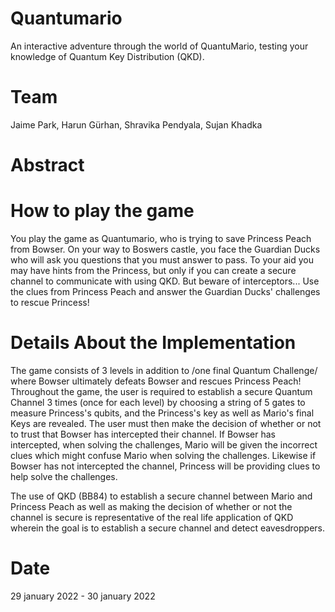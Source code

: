 # Quantumario
An interactive adventure through the world of QuantuMario, testing your knowledge of Quantum Key Distribution (QKD).

# Team
Jaime Park, Harun Gürhan, Shravika Pendyala, Sujan Khadka

# Abstract


# How to play the game
You play the game as Quantumario, who is trying to save Princess Peach from Bowser. On your way to Boswers castle, you face the Guardian Ducks who will ask you questions that you must answer to pass. To your aid you may have hints from the Princess, but only if you can create a secure channel to communicate with using QKD. But beware of interceptors...
Use the clues from Princess Peach and answer the Guardian Ducks' challenges to rescue Princess! 

# Details About the Implementation
The game consists of 3 levels in addition to /one final Quantum Challenge/ where Bowser ultimately defeats Bowser and rescues Princess Peach!
Throughout the game, the user is required to establish a secure Quantum Channel 3 times (once for each level) by choosing a string of 5 gates to measure Princess's qubits, and the Princess's key as well as Mario's final Keys are revealed. The user must then make the decision of whether or not to trust that Bowser has intercepted their channel. If Bowser has intercepted, when solving the challenges, Mario will be given the incorrect clues which might confuse Mario when solving the challenges. Likewise if Bowser has not intercepted the channel, Princess will be providing clues to help solve the challenges. 

The use of QKD (BB84) to establish a secure channel between Mario and Princess Peach as well as making the decision of whether or not the channel is secure is representative of the real life application of QKD wherein the goal is to establish a secure channel and detect eavesdroppers. 


# Date
29 january 2022 - 30 january 2022
